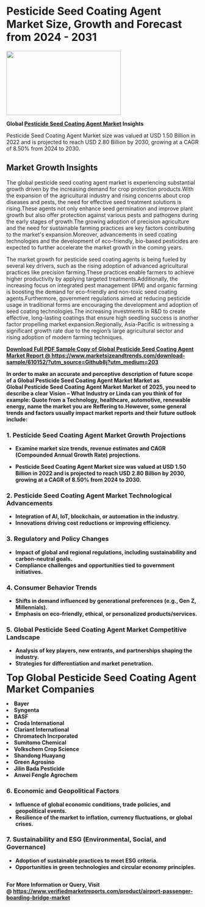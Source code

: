 <H1>Pesticide Seed Coating Agent Market Size, Growth and Forecast from 2024 - 2031</H1><img class="aligncenter size-medium wp-image-584254" src="https://thirdeyenews.in/wp-content/uploads/2024/09/Global-Market-Research-300x168.jpeg" alt="" width="300" height="168" /><p><strong>Global&nbsp;<a href="https://www.marketsizeandtrends.com/download-sample/610152/?utm_source=Github8j?utm_medium=203">Pesticide Seed Coating Agent Market</a> Insights</strong></p><p>Pesticide Seed Coating Agent Market size was valued at USD 1.50 Billion in 2022 and is projected to reach USD 2.80 Billion by 2030, growing at a CAGR of 8.50% from 2024 to 2030.</p><p><h2>Market Growth Insights</h2> <p>The global pesticide seed coating agent market is experiencing substantial growth driven by the increasing demand for crop protection products.With the expansion of the agricultural industry and rising concerns about crop diseases and pests, the need for effective seed treatment solutions is rising.These agents not only enhance seed germination and improve plant growth but also offer protection against various pests and pathogens during the early stages of growth.The growing adoption of precision agriculture and the need for sustainable farming practices are key factors contributing to the market's expansion.Moreover, advancements in seed coating technologies and the development of eco-friendly, bio-based pesticides are expected to further accelerate the market growth in the coming years.</p> <p><strong><a href="#"></a></strong></p> <p>The market growth for pesticide seed coating agents is being fueled by several key drivers, such as the rising adoption of advanced agricultural practices like precision farming.These practices enable farmers to achieve higher productivity by applying targeted treatments.Additionally, the increasing focus on integrated pest management (IPM) and organic farming is boosting the demand for eco-friendly and non-toxic seed coating agents.Furthermore, government regulations aimed at reducing pesticide usage in traditional forms are encouraging the development and adoption of seed coating technologies.The increasing investments in R&D to create effective, long-lasting coatings that ensure high seedling success is another factor propelling market expansion.Regionally, Asia-Pacific is witnessing a significant growth rate due to the region’s large agricultural sector and rising adoption of modern farming techniques.</p> <p><strong><a href="#"></p><p><span class=""><strong>Download Full PDF Sample Copy of Global Pesticide Seed Coating Agent Market Report</strong> @ <a href="https://www.marketsizeandtrends.com/download-sample/610152/?utm_source=Github8j?utm_medium=203" target="_blank">https://www.marketsizeandtrends.com/download-sample/610152/?utm_source=Github8j?utm_medium=203</a></span></p><p>In order to make an accurate and perceptive description of future scope of a Global&nbsp;Pesticide Seed Coating Agent Market Market as Global&nbsp;Pesticide Seed Coating Agent Market Market of 2025, you need to describe a clear Vision &ndash; What Industry or Linda can you think of for example: Quote from a Technology, healthcare, automotive, renewable energy, name the market you are Reffering to.However, some general trends and factors usually impact market reports and their future outlook include:</p><h3>1.&nbsp;<strong>Pesticide Seed Coating Agent Market Growth Projections</strong></h3><ul><li>Examine market size trends, revenue estimates and CAGR (Compounded Annual Growth Rate) projections.</li><li><p>Pesticide Seed Coating Agent Market size was valued at USD 1.50 Billion in 2022 and is projected to reach USD 2.80 Billion by 2030, growing at a CAGR of 8.50% from 2024 to 2030.</p></li></ul><h3>2.&nbsp;<strong>Pesticide Seed Coating Agent Market Technological Advancements</strong></h3><ul><li>Integration of AI, IoT, blockchain, or automation in the industry.</li><li>Innovations driving cost reductions or improving efficiency.</li></ul><h3>3.&nbsp;<strong>Regulatory and Policy Changes</strong></h3><ul><li>Impact of global and regional regulations, including sustainability and carbon-neutral goals.</li><li>Compliance challenges and opportunities tied to government initiatives.</li></ul><h3>4.&nbsp;<strong>Consumer Behavior Trends</strong></h3><ul><li>Shifts in demand influenced by generational preferences (e.g., Gen Z, Millennials).</li><li>Emphasis on eco-friendly, ethical, or personalized products/services.</li></ul><h3>5.&nbsp;<strong>Global Pesticide Seed Coating Agent Market Competitive Landscape</strong></h3><ul><li>Analysis of key players, new entrants, and partnerships shaping the industry.</li><li>Strategies for differentiation and market penetration.</li></ul><p data-pm-slice="1 1 []"><span style="color: inherit; font-family: inherit; font-size: 25px;">Top Global Pesticide Seed Coating Agent Market Companies</span></p><div class="" data-test-id=""><p><li>Bayer</li><li> Syngenta</li><li> BASF</li><li> Croda International</li><li> Clariant International</li><li> Chromatech Incrporated</li><li> Sumitomo Chemical</li><li> Volkschem Crop Science</li><li> Shandong Huayang</li><li> Green Agrosino</li><li> Jilin Bada Pesticide</li><li> Anwei Fengle Agrochem</li></p></div><h3>6.&nbsp;<strong>Economic and Geopolitical Factors</strong></h3><ul><li>Influence of global economic conditions, trade policies, and geopolitical events.</li><li>Resilience of the market to inflation, currency fluctuations, or global crises.</li></ul><h3>7.&nbsp;<strong>Sustainability and ESG (Environmental, Social, and Governance)</strong></h3><ul><li>Adoption of sustainable practices to meet ESG criteria.</li><li>Opportunities in green technologies and circular economy principles.</li></ul><h2><strong style="font-size: 14px;">For More Information or Query, Visit @&nbsp;</strong><a style="background-color: #ffffff; font-size: 14px;" href="https://www.marketsizeandtrends.com/report/pesticide-seed-coating-agent-market/" target="_blank">https://www.verifiedmarketreports.com/product/airport-passenger-boarding-bridge-market</a></h2>